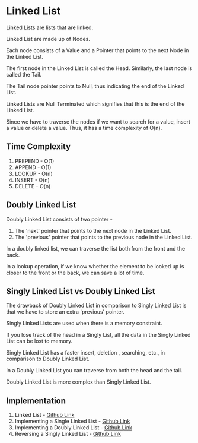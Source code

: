 # Linked List

Linked Lists are lists that are linked.

Linked List are made up of Nodes.

Each node consists of a Value and a Pointer that points to the next Node in the Linked List.

The first node in the Linked List is called the Head. Similarly, the last node is called the Tail.

The Tail node pointer points to Null, thus indicating the end of the Linked List.

Linked Lists are Null Terminated which signifies that this is the end of the Linked List.

Since we have to traverse the nodes if we want to search for a value, insert a value or delete a value. Thus, it has a time complexity of O(n).

## Time Complexity

1. PREPEND - O(1)
2. APPEND - O(1)
3. LOOKUP - O(n)
4. INSERT - O(n)
5. DELETE - O(n)

## Doubly Linked List

Doubly Linked List consists of two pointer -

1. The 'next' pointer that points to the next node in the Linked List.
2. The 'previous' pointer that points to the previous node in the Linked List.

In a doubly linked list, we can traverse the list both from the front and the back.

In a lookup operation, if we know whether the element to be looked up is closer to the front or the back, we can save a lot of time.

## Singly Linked List vs Doubly Linked List

The drawback of Doubly Linked List in comparison to Singly Linked List is that we have to store an extra 'previous' pointer.

Singly Linked Lists are used when there is a memory constraint.

If you lose track of the head in a Singly List, all the data in the Singly Linked List can be lost to memory.

Singly Linked List has a faster insert, deletion , searching, etc., in comparison to Doubly Linked List.

In a Doubly Linked List you can traverse from both the head and the tail.

Doubly Linked List is more complex than Singly Linked List.

## Implementation

1. Linked List - [Github Link](https://github.com/grandeurkoe/data-structures-and-algorithms/tree/4f0a0409009e63683acc86bdb94471532b085e7e/data-structures/linked-list/linked-list)
2. Implementing a Single Linked List - [Github Link](https://github.com/grandeurkoe/data-structures-and-algorithms/tree/ddd45ffe40e2e229c13f576ba84bbb098ba77da4/data-structures/linked-list/implementing-a-singly-linked-list)
3. Implementing a Doubly Linked List - [Github Link](https://github.com/grandeurkoe/data-structures-and-algorithms/tree/4f0a0409009e63683acc86bdb94471532b085e7e/data-structures/linked-list/implementing-a-doubly-linked-list)
4. Reversing a Singly Linked List - [Github Link](https://github.com/grandeurkoe/data-structures-and-algorithms/tree/4f0a0409009e63683acc86bdb94471532b085e7e/data-structures/linked-list/reversing-a-singly-linked-list)
